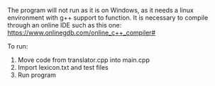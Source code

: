 The program will not run as it is on Windows, as it needs a linux environment with g++ support to function. It is necessary to compile through an online IDE such as this one: https://www.onlinegdb.com/online_c++_compiler#

To run:
1. Move code from translator.cpp into main.cpp
2. Import lexicon.txt and test files
3. Run program
